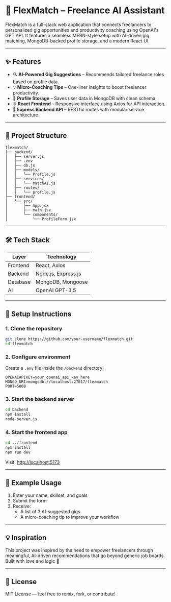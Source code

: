 # 🚀 FlexMatch – Freelance AI Assistant

FlexMatch is a full-stack web application that connects freelancers to personalized gig opportunities and productivity coaching using OpenAI's GPT API. It features a seamless MERN-style setup with AI-driven gig matching, MongoDB-backed profile storage, and a modern React UI.

---

## ✨ Features

- 🔍 **AI-Powered Gig Suggestions** – Recommends tailored freelance roles based on profile data.
- 💡 **Micro-Coaching Tips** – One-liner insights to boost freelancer productivity.
- 🧠 **Profile Storage** – Saves user data in MongoDB with clean schema.
- 🌐 **React Frontend** – Responsive interface using Axios for API interaction.
- 🧩 **Express Backend API** – RESTful routes with modular service architecture.

---

## 📁 Project Structure

```
flexmatch/
├── backend/
│   ├── server.js
│   ├── .env
│   ├── db.js
│   ├── models/
│   │   └── Profile.js
│   ├── services/
│   │   └── matchAI.js
│   ├── routes/
│   │   └── profile.js
├── frontend/
│   └── src/
│       ├── App.jsx
│       ├── main.jsx
│       └── components/
│           └── ProfileForm.jsx
```

---

## 🛠️ Tech Stack

| Layer     | Technology           |
|----------|-----------------------|
| Frontend | React, Axios          |
| Backend  | Node.js, Express.js   |
| Database | MongoDB, Mongoose     |
| AI       | OpenAI GPT-3.5        |

---

## 🔧 Setup Instructions

### 1. Clone the repository

```bash
git clone https://github.com/your-username/flexmatch.git
cd flexmatch
```

### 2. Configure environment

Create a `.env` file inside the `/backend` directory:

```env
OPENAIAPIKEY=your_openai_api_key_here
MONGO_URI=mongodb://localhost:27017/flexmatch
PORT=5000
```

### 3. Start the backend server

```bash
cd backend
npm install
node server.js
```

### 4. Start the frontend app

```bash
cd ../frontend
npm install
npm run dev
```

Visit: [http://localhost:5173](http://localhost:5173)

---

## 🧪 Example Usage

1. Enter your name, skillset, and goals
2. Submit the form
3. Receive:
   - A list of 3 AI-suggested gigs
   - A micro-coaching tip to improve your workflow

---

## 💡 Inspiration

This project was inspired by the need to empower freelancers through meaningful, AI-driven recommendations that go beyond generic job boards. Built with love and logic 💙

---

## 📄 License

MIT License — feel free to remix, fork, or contribute!

```